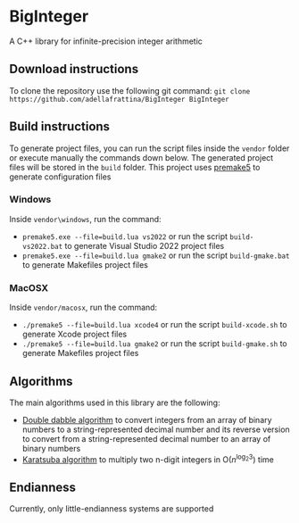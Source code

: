 # BigInteger
A C++ library for infinite-precision integer arithmetic 

## Download instructions

To clone the repository use the following git command:
`git clone https://github.com/adellafrattina/BigInteger BigInteger`

## Build instructions
To generate project files, you can run the script files inside the `vendor` folder or execute manually the commands down below. The generated project files will be stored in the `build` folder. This project uses [premake5](https://premake.github.io/) to generate configuration files

### Windows
  Inside `vendor\windows`, run the command:
  - `premake5.exe --file=build.lua vs2022` or run the script `build-vs2022.bat` to generate Visual Studio 2022 project files
  - `premake5.exe --file=build.lua gmake2` or run the script `build-gmake.bat` to generate Makefiles project files

### MacOSX
  Inside `vendor/macosx`, run the command:
  - `./premake5 --file=build.lua xcode4` or run the script `build-xcode.sh` to generate Xcode project files
  - `./premake5 --file=build.lua gmake2` or run the script `build-gmake.sh` to generate Makefiles project files

## Algorithms
The main algorithms used in this library are the following:
- [Double dabble algorithm](https://en.wikipedia.org/wiki/Double_dabble) to convert integers from an array of binary numbers to a string-represented decimal number and its reverse version to convert from a string-represented decimal number to an array of binary numbers
- [Karatsuba algorithm](https://en.wikipedia.org/wiki/Karatsuba_algorithm) to multiply two n-digit integers in O($`n^{\log_2{3}}`$) time

## Endianness
Currently, only little-endianness systems are supported
